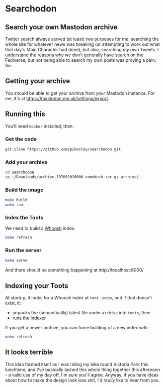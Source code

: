 # Searchodon

## Search your own Mastodon archive

Twitter search always served (at least) two purposes for me: searching the whole site for whatever news was breaking (or attempting to work out what that day's Main Character had done), but also, searching _my own_ Tweets. I understand the reasons why we don't generally have search on the Fediverse, but not being able to search my own posts was proving a pain. So:

## Getting your archive

You should be able to get your archive from your Mastodon instance. For me, it's at https://mastodon.me.uk/settings/export.

## Running this

You'll need `docker` installed, then:

### Get the code

```bash
git clone https://github.com/pikesley/searchodon.git
```

### Add your archive

```bash
cd searchodon
cp ~/Downloads/archive-197001010000-somehash.tar.gz archive/
```

### Build the image

```bash
make build
make run
```

### Index the Toots

We need to build a [Whoosh](https://whoosh.readthedocs.io/en/latest/intro.html) index:

```bash
make refresh
```

### Run the server

```bash
make serve
```

And there should be something happening at http://localhost:8000/

## Indexing your Toots

At startup, it looks for a Whoosh index at `toot_index`, and if that doesn't exist, it:

* unpacks the (semantically) latest file under `archive` into `toots`, then
* runs the indexer

If you get a newer archive, you can force building of a new index with

```bash
make refresh
```

## It looks terrible

This idea formed itself as I was riding my bike round Victoria Park this lunchtime, and I've basically lashed this whole thing together this afternoon - a valid use of my day off, I'm sure you'll agree. Anyway, if you have ideas about how to make the design look less shit, I'd *really* like to hear from you.
